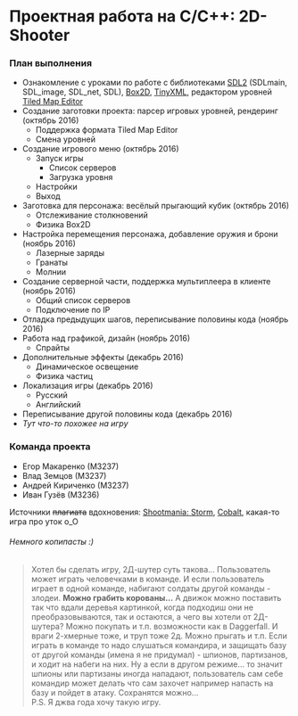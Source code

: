 # Проектная работа на C/C++: 2D-Shooter

### План выполнения
* Ознакомление с уроками по работе с библиотеками [SDL2](http://lazyfoo.net/tutorials/SDL/index.php) (SDLmain, SDL_image, SDL_net, SDL), [Box2D](http://box2d.org/documentation.html), [TinyXML](https://github.com/leethomason/tinyxml2), редактором уровней [Tiled Map Editor](https://thorbjorn.itch.io/tiled)
* Создание заготовки проекта: парсер игровых уровней, рендеринг (октябрь 2016)
  * Поддержка формата Tiled Map Editor
  * Смена уровней
* Создание игрового меню (октябрь 2016)
  * Запуск игры
    * Список серверов
    * Загрузка уровня
  * Настройки
  * Выход
* Заготовка для персонажа: весёлый прыгающий кубик (октябрь 2016)
  * Отслеживание столкновений
  * Физика Box2D
* Настройка перемещения персонажа, добавление оружия и брони (ноябрь 2016)
  * Лазерные заряды
  * Гранаты
  * Молнии
* Создание серверной части, поддержка мультиплеера в клиенте (ноябрь 2016)
  * Общий список серверов
  * Подключение по IP
* Отладка предыдущих шагов, переписывание половины кода (ноябрь 2016)
* Работа над графикой, дизайн (ноябрь 2016)
  * Спрайты
* Дополнительные эффекты (декабрь 2016)
  * Динамическое освещение
  * Физика частиц
* Локализация игры (декабрь 2016)
  * Русский
  * Английский
* Переписывание другой половины кода (декабрь 2016)
* *Тут что-то похожее на игру*

### Команда проекта
* Егор Макаренко (М3237)
* Влад Земцов (М3237)
* Андрей Кириченко (М3237)
* Иван Гузёв (М3236)

Источники ~~плагиата~~ вдохновения: [Shootmania: Storm](http://maniaplanet.com/shootmania), [Cobalt](http://playcobalt.com/), какая-то игра про уток о_О
  
  
  
###### Немного копипасты :)
> Хотел бы сделать игру, 2Д-шутер суть такова... Пользователь может играть человечками в команде. И если пользователь играет в одной команде, набигают солдаты другой команды - злодеи. **Можно грабить корованы...** А движок можно поставить так что вдали деревья картинкой, когда подходиш они не преобразовываются, так и остаются, а чего вы хотели от 2Д-шутера? Можно покупать и т.п. возможности как в Daggerfall. И враги 2-хмерные тоже, и труп тоже 2д. Можно прыгать и т.п. Если играть в команде то надо слушаться командира, и защищать базу от другой команды (имена я не придумал) - шпионов, партизанов, и ходит на набеги на них. Ну а если в другом режиме... то значит шпионы или партизаны иногда нападают, пользователь сам себе командир может делать что сам захочет например напасть на базу и пойдет в атаку. Сохранятся можно...  
> P.S. Я джва года хочу такую игру. 
